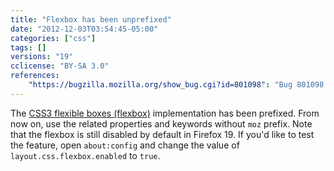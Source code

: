 ```yaml
---
title: "Flexbox has been unprefixed"
date: "2012-12-03T03:54:45-05:00"
categories: ["css"]
tags: []
versions: "19"
cclicense: "BY-SA 3.0"
references:
    "https://bugzilla.mozilla.org/show_bug.cgi?id=801098": "Bug 801098 – Unprefix CSS3 flexbox"
---
```

The [CSS3 flexible boxes (flexbox)](https://developer.mozilla.org/en-US/docs/Web/Guide/CSS/Flexible_boxes) implementation has been prefixed. From now on, use the related properties and keywords without `moz` prefix. Note that the flexbox is still disabled by default in Firefox 19. If you'd like to test the feature, open `about:config` and change the value of `layout.css.flexbox.enabled` to `true`.
